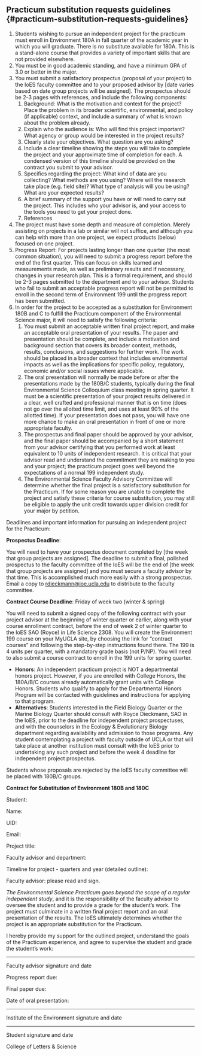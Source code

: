 ## **Practicum substitution requests guidelines** {#practicum-substitution-requests-guidelines}

1.  Students wishing to pursue an independent project for the practicum must enroll in Environment 180A in fall quarter of the academic year in which you will graduate. There is no substitute available for 180A. This is a stand-alone course that provides a variety of important skills that are not provided elsewhere.
2.  You must be in good academic standing, and have a minimum GPA of 3.0 or better in the major.
3.  You must submit a satisfactory prospectus (proposal of your project) to the IoES faculty committee and to your proposed advisor by [date varies based on date group projects will be assigned]. The prospectus should be 2-3 pages with references, and include the following components:
    1.  Background: What is the motivation and context for the project? Place the problem in its broader scientific, environmental, and policy (if applicable) context, and include a summary of what is known about the problem already.
    2.  Explain who the audience is: Who will find this project important? What agency or group would be interested in the project results?
    3.  Clearly state your objectives. What question are you asking?
    4.  Include a clear timeline showing the steps you will take to complete the project and your approximate time of completion for each. A condensed version of this timeline should be provided on the contract you submit to your advisor.
    5.  Specifics regarding the project: What kind of data are you collecting? What methods are you using? Where will the research take place (e.g. field site)? What type of analysis will you be using? What are your expected results?
    6.  A brief summary of the support you have or will need to carry out the project. This includes who your advisor is, and your access to the tools you need to get your project done.
    7.  References
4.  The project must have some depth and measure of completion. Merely assisting on projects in a lab or similar will not suffice, and although you can help with more than one project, we expect products (below) focused on one project.
5.  Progress Report: For projects lasting longer than one quarter (the most common situation), you will need to submit a progress report before the end of the first quarter. This can focus on skills learned and measurements made, as well as preliminary results and if necessary, changes in your research plan. This is a formal requirement, and should be 2-3 pages submitted to the department and to your advisor. Students who fail to submit an acceptable progress report will not be permitted to enroll in the second term of Environment 199 until the progress report has been submitted.
6.  In order for the project to be accepted as a substitution for Environment 180B and C to fulfill the Practicum component of the Environmental Science major, it will need to satisfy the following criteria:
    1.  You must submit an acceptable written final project report, and make an acceptable oral presentation of your results. The paper and presentation should be complete, and include a motivation and background section that covers its broader context, methods, results, conclusions, and suggestions for further work. The work should be placed in a broader context that includes environmental impacts as well as the implications for specific policy, regulatory, economic and/or social issues where applicable.
    2.  The oral presentation will normally be made before or after the presentations made by the 180B/C students, typically during the final Environmental Science Colloquium class meeting in spring quarter. It must be a scientific presentation of your project results delivered in a clear, well crafted and professional manner that is on time (does not go over the allotted time limit, and uses at least 90% of the allotted time). If your presentation does not pass, you will have one more chance to make an oral presentation in front of one or more appropriate faculty.
    3.  The prospectus and final paper should be approved by your advisor, and the final paper should be accompanied by a short statement from your advisor certifying that you performed work at least equivalent to 10 units of independent research. It is critical that your advisor read and understand the commitment they are making to you and your project; the practicum project goes well beyond the expectations of a normal 199 independent study.
    4.  The Environmental Science Faculty Advisory Committee will determine whether the final project is a satisfactory substitution for the Practicum. If for some reason you are unable to complete the project and satisfy these criteria for course substitution, you may still be eligible to apply the unit credit towards upper division credit for your major by petition.

Deadlines and important information for pursuing an independent project for the Practicum:

**Prospectus Deadline**:

You will need to have your prospectus document completed by [the week that group projects are assigned]. The deadline to submit a final, polished prospectus to the faculty committee of the IoES will be the end of [the week that group projects are assigned] and you must secure a faculty advisor by that time. This is accomplished much more easily with a strong prospectus. Email a copy to rdieckmann@ioe.ucla.edu to distribute to the faculty committee.

**Contract Course Deadline**: Friday of week two (winter &amp; spring)

You will need to submit a signed copy of the following contract with your project advisor at the beginning of winter quarter or earlier, along with your course enrollment contract, before the end of week 2 of winter quarter to the IoES SAO (Royce) in Life Science 2308\. You will create the Environment 199 course on your MyUCLA site, by choosing the link for “contract courses” and following the step-by-step instructions found there. The 199 is 4 units per quarter, with a mandatory grade basis (not P/NP). You will need to also submit a course contract to enroll in the 199 units for spring quarter.

*   **Honors**: An independent practicum project is NOT a departmental honors project. However, if you are enrolled with College Honors, the 180A/B/C courses already automatically grant units with College Honors. Students who qualify to apply for the Departmental Honors Program will be contacted with guidelines and instructions for applying to that program.
*   **Alternatives**: Students interested in the Field Biology Quarter or the Marine Biology Quarter should consult with Royce Dieckmann, SAO in the IoES, prior to the deadline for independent project prospectuses, and with the counselors in the Ecology &amp; Evolutionary Biology department regarding availability and admission to those programs. Any student contemplating a project with faculty outside of UCLA or that will take place at another institution must consult with the IoES prior to undertaking any such project and before the week 4 deadline for independent project prospectus.

Students whose proposals are rejected by the IoES faculty committee will be placed with 180B/C groups.

**Contract for Substitution of Environment 180B and 180C**

Student:

Name:

UID:

Email:

Project title:

Faculty advisor and department:

Timeline for project - quarters and year (detailed outline):

Faculty advisor: please read and sign.

_The Environmental Science Practicum goes beyond the scope of a regular independent study_, and it is the responsibility of the faculty advisor to oversee the student and to provide a grade for the student’s work. The project must culminate in a written final project report and an oral presentation of the results. The IoES ultimately determines whether the project is an appropriate substitution for the Practicum.

I hereby provide my support for the outlined project, understand the goals of the Practicum experience, and agree to supervise the student and grade the student’s work:

________________________________________________________________________

Faculty advisor signature and date

Progress report due:

Final paper due:

Date of oral presentation:

________________________________________________________________________

Institute of the Environment signature and date

________________________________________________________________________

Student signature and date

College of Letters &amp; Science